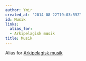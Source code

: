 ```yaml
---
author: Ymir
created_at: '2014-08-22T19:03:55Z'
id: Musik
links:
  alias_for:
  - Arkipelagisk musik
title: Musik
---
```


Alias for [Arkipelagisk musik]

  [Arkipelagisk musik]: Arkipelagisk_musik